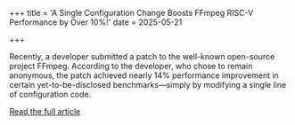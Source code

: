+++
title = 'A Single Configuration Change Boosts FFmpeg RISC-V Performance by Over 10%!'
date = 2025-05-21

+++

Recently, a developer submitted a patch to the well-known open-source project FFmpeg. According to the developer, who chose to remain anonymous, the patch achieved nearly 14% performance improvement in certain yet-to-be-disclosed benchmarks—simply by modifying a single line of configuration code.

[Read the full article](https://mp.weixin.qq.com/s/vhlXD-zpk1K0hncUkrEoww)

